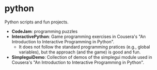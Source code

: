 python
======

Python scripts and fun projects.

* **CodeJam**: programming puzzles
* **InteractivePython**: Game programming exercises in Cousera's "An Introduction to Interactive Programming in Python". 
  * It does not follow the standard programming pratices (e.g., global variables), but the approach (and the game) is good and fun.
* **SimpleguiDemo**: Collection of demos of the simplegui module used in Cousera's "An Introduction to Interactive Programming in Python".
